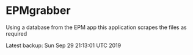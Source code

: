 # EPMgrabber
Using a database from the EPM app this application scrapes the files as required


Latest backup: Sun Sep 29 21:13:01 UTC 2019
